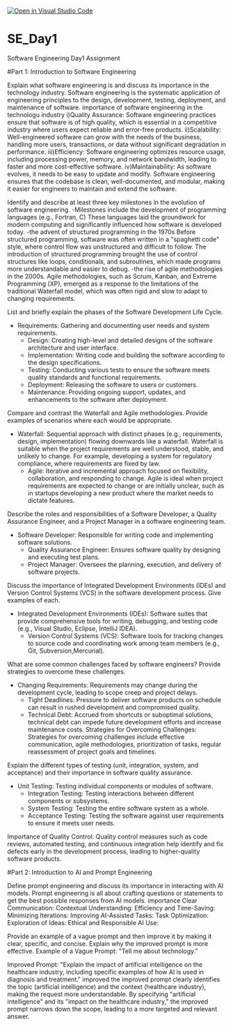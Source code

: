 [![Open in Visual Studio Code](https://classroom.github.com/assets/open-in-vscode-2e0aaae1b6195c2367325f4f02e2d04e9abb55f0b24a779b69b11b9e10269abc.svg)](https://classroom.github.com/online_ide?assignment_repo_id=15566022&assignment_repo_type=AssignmentRepo)
# SE_Day1
Software Engineering Day1 Assignment

#Part 1: Introduction to Software Engineering

Explain what software engineering is and discuss its importance in the technology industry.
Software engineering is the systematic application of engineering principles to the design, development, testing, deployment, and maintenance of software.
importance of software engineering in the technologu industry
i)Quality Assurance: Software engineering practices ensure that software is of high quality, which is essential in a competitive industry where users expect reliable and error-free products.
ii)Scalability: Well-engineered software can grow with the needs of the business, handling more users, transactions, or data without significant degradation in performance.
iii)Efficiency: Software engineering optimizes resource usage, including processing power, memory, and network bandwidth, leading to faster and more cost-effective software.
iv)Maintainability: As software evolves, it needs to be easy to update and modify. Software engineering ensures that the codebase is clean, well-documented, and modular, making it easier for engineers to maintain and extend the software.


Identify and describe at least three key milestones in the evolution of software engineering.
-Milestones include the development of programming languages (e.g., Fortran, C)
    These languages laid the groundwork for modern computing and significantly influenced how software is developed today.
-the advent of structured programming in the 1970s
   Before structured programming, software was often written in a "spaghetti code" style, where control flow was unstructured and difficult to follow. The introduction of structured 
  programming brought the use of control structures like loops, conditionals, and subroutines, which made programs more understandable and easier to debug.
-the rise of agile methodologies in the 2000s.
   Agile methodologies, such as Scrum, Kanban, and Extreme Programming (XP), emerged as a response to the limitations of the traditional Waterfall model, which was often rigid and slow 
    to adapt to changing requirements. 


List and briefly explain the phases of the Software Development Life Cycle.
- Requirements: Gathering and documenting user needs and system requirements.
  - Design: Creating high-level and detailed designs of the software architecture and user interface.
  - Implementation: Writing code and building the software according to the design specifications.
  - Testing: Conducting various tests to ensure the software meets quality standards and functional requirements.
  - Deployment: Releasing the software to users or customers.
  - Maintenance: Providing ongoing support, updates, and enhancements to the software after deployment.

Compare and contrast the Waterfall and Agile methodologies. Provide examples of scenarios where each would be appropriate.
- Waterfall: Sequential approach with distinct phases (e.g., requirements, design, implementation) flowing downwards like a waterfall.
      Waterfall is suitable when the project requirements are well understood, stable, and unlikely to change. For example, developing a system for regulatory compliance, where 
     requirements are fixed by law.
  - Agile: Iterative and incremental approach focused on flexibility, collaboration, and responding to change.
      Agile is ideal when project requirements are expected to change or are initially unclear, such as in startups developing a new product where the market needs to dictate features.

Describe the roles and responsibilities of a Software Developer, a Quality Assurance Engineer, and a Project Manager in a software engineering team.
- Software Developer: Responsible for writing code and implementing software solutions.
  - Quality Assurance Engineer: Ensures software quality by designing and executing test plans.
  - Project Manager: Oversees the planning, execution, and delivery of software projects.


Discuss the importance of Integrated Development Environments (IDEs) and Version Control Systems (VCS) in the software development process. Give examples of each.
- Integrated Development Environments (IDEs): Software suites that provide comprehensive tools for writing, debugging, and testing code (e.g., Visual Studio, Eclipse, IntelliJ IDEA).
  - Version Control Systems (VCS): Software tools for tracking changes to source code and coordinating work among team members (e.g., Git, Subversion,Mercurial).


What are some common challenges faced by software engineers? Provide strategies to overcome these challenges.
- Changing Requirements: Requirements may change during the development cycle, leading to scope creep and project delays.
  - Tight Deadlines: Pressure to deliver software products on schedule can result in rushed development and compromised quality.
  - Technical Debt: Accrued from shortcuts or suboptimal solutions, technical debt can impede future development efforts and increase maintenance costs.
Strategies for Overcoming Challenges: Strategies for overcoming challenges include
effective communication,
 agile methodologies,
 prioritization of tasks,
  regular reassessment of project goals and timelines.

Explain the different types of testing (unit, integration, system, and acceptance) and their importance in software quality assurance.
- Unit Testing: Testing individual components or modules of software.
  - Integration Testing: Testing interactions between different components or subsystems.
  - System Testing: Testing the entire software system as a whole.
  - Acceptance Testing: Testing the software against user requirements to ensure it meets user needs.

Importance of Quality Control: Quality control measures such as code reviews, automated testing, and continuous integration help identify and fix defects early in the development process, leading to higher-quality software products.

#Part 2: Introduction to AI and Prompt Engineering


Define prompt engineering and discuss its importance in interacting with AI models.
Prompt engineering is all about crafting questions or statements to get the best possible responses from AI models. 
importance
Clear Communication: 
Contextual Understanding: 
Efficiency and Time-Saving:
Minimizing Iterations:
Improving AI-Assisted Tasks:
Task Optimization:
Exploration of Ideas:
Ethical and Responsible AI Use:

Provide an example of a vague prompt and then improve it by making it clear, specific, and concise. Explain why the improved prompt is more effective.
Example of a Vague Prompt:
"Tell me about technology."

Improved Prompt:
"Explain the impact of artificial intelligence on the healthcare industry, including specific examples of how AI is used in diagnosis and treatment."
improved 
the  improved prompt clearly identifies the topic (artificial intelligence) and the context (healthcare industry), making the request more understandable.
By specifying "artificial intelligence" and its "impact on the healthcare industry," the improved prompt narrows down the scope, leading to a more targeted and relevant answer.
